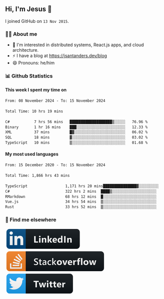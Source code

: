 ## Hi, I'm Jesus 👋

I joined GitHub on `13 Nov 2015`.

<!-- Talking about you -->

### 👨‍💻 About me

- 👦 I'm interested in distributed systems, React.js apps, and cloud architecture.
- ⚡️ I have a blog at <https://jsantanders.dev/blog>
- 😄 Pronouns: he/him

### 📊 Github Statistics

#### This week I spent my time on

<!--START_SECTION:weekly-->

```txt
From: 08 November 2024 - To: 15 November 2024

Total Time: 10 hrs 19 mins

C#           7 hrs 56 mins   ███████████████████▒░░░░░   76.96 %
Binary       1 hr 16 mins    ███░░░░░░░░░░░░░░░░░░░░░░   12.33 %
XML          37 mins         █▓░░░░░░░░░░░░░░░░░░░░░░░   06.02 %
SQL          18 mins         ▓░░░░░░░░░░░░░░░░░░░░░░░░   03.02 %
TypeScript   10 mins         ▒░░░░░░░░░░░░░░░░░░░░░░░░   01.68 %
```

<!--END_SECTION:weekly-->

#### My most used languages

<!--START_SECTION:alltime-->

```txt
From: 15 December 2020 - To: 15 November 2024

Total Time: 1,866 hrs 43 mins

TypeScript                 1,171 hrs 20 mins███████████████▓░░░░░░░░░   62.75 %
C#                         322 hrs 2 mins  ████▒░░░░░░░░░░░░░░░░░░░░   17.25 %
RMarkdown                  68 hrs 12 mins  █░░░░░░░░░░░░░░░░░░░░░░░░   03.65 %
Vue.js                     34 hrs 54 mins  ▒░░░░░░░░░░░░░░░░░░░░░░░░   01.87 %
Rust                       33 hrs 52 mins  ▒░░░░░░░░░░░░░░░░░░░░░░░░   01.81 %
```

<!--END_SECTION:alltime-->

### 📢 Find me elsewhere

<p>
  <a target="_blank" href="https://linkedin.com/in/jsantanders">
    <img src="https://github.com/jsantanders/jsantanders/blob/master/img/linkedin.svg" alt="LinkedIn" style="vertical-align:top; margin:4px">
  </a>
  
  <a target="_blank" href="https://stackoverflow.com/users/7318331/jesus-santander">
    <img src="https://github.com/jsantanders/jsantanders/blob/master/img/stackoverflow.svg" alt="StackOverflow" style="vertical-align:top; margin:4px">
  </a>
  
  <a target="_blank" href="http://twitter.com/jsantanders">
    <img src="https://github.com/jsantanders/jsantanders/blob/master/img/twitter.svg" alt="Twitter" style="vertical-align:top; margin:4px">
  </a>
</p>
